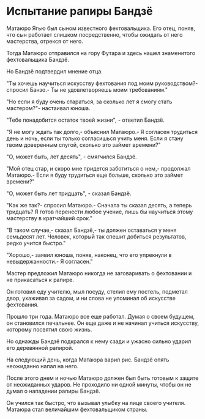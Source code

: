 # Испытание рапиры Бандзё

Матаюро Ягью был сыном известного фехтовальщика. Его отец, поняв, что сын работает слишком посредственно, чтобы ожидать от него мастерства, отрекся от него.

Тогда Матаюро отправился на гору Футара и здесь нашел знаменитого фехтовальщика Бандзё.

Но Бандзё подтвердил мнение отца.

"Ты хочешь научиться искусству фехтования под моим руководством?- спросил Банзо.- Ты не удовлетворяешь моим требованиям."

"Но если я буду очень стараться, за сколько лет я смогу стать мастером?"- настаивал юноша.

"Тебе понадобится остаток твоей жизни", - ответил Бандзё.

"Я не могу ждать так долго,- объяснил Матаюро.- Я согласен трудиться день и ночь, если ты только согласишься учить меня. Если я стану твоим доверенным слугой, сколько это займет времени?"

"О, может быть, лет десять", - смягчился Бандзё.

"Мой отец стар, и скоро мне придется заботиться о нем,- продолжал Матаюро.- Если я буду трудиться еще больше, сколько это займет времени?"

"О, может быть лет тридцать", - сказал Бандзё.

"Как же так?- спросил Матаюро.- Сначала ты сказал десять, а теперь тридцать? Я готов перенести любое учение, лишь бы научиться этому мастерству в кратчайший  срок."

"В таком случае,- сказал Бандзё,- ты должен оставаться у меня семьдесят лет. Человек, который так спешит добиться результатов, редко учится быстро."

"Хорошо,- заявил юноша, поняв, наконец, что его упрекнули в невыдержанности.- Я согласен."

Мастер предложил Матаюро никогда не заговаривать о фехтовании и не прикасаться к рапире.

Он готовил еду учителю, мыл посуду, стелил ему постель, подметал двор, ухаживал за садом, и ни слова не упоминал об искусстве фехтования.

Прошло три года. Матаюро все еще работал. Думая о своем будущем, он становился печальнее. Он еще даже и не начинал учиться искусству, которому посвятил свою жизнь.

Но однажды Бандзё подкрался к нему сзади и ужасно сильно ударил его деревянной рапирой.

На следующий день, когда Матаюра варил рис. Бандзё опять неожиданно напал на него.

После этого днем и ночью Матаюро должен был быть готовым к защите от неожиданных ударов. Не проходило ни одной минуты, чтобы он не думал о нападении рапиры Бандзё.

Он учился так быстро, что вызывал улыбку на лице своего учителя. Матаюра стал величайшим фехтовальщиком страны.
